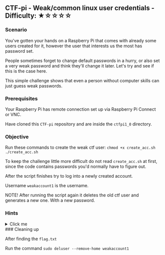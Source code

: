 ## CTF-pi - Weak/common linux user credentials - Difficulty: ★☆☆☆☆

### Scenario 

You've gotten your hands on a Raspberry Pi that comes with already some users created for it, however the user that interests us the most has password set.

People sometimes forget to change default passwords in a hurry, or also set a very weak password and think they'll change it later. Let's try and see if this is the case here.

This simple challenge shows that even a person without computer skills can just guess weak passwords.

### Prerequisites

Your Raspberry Pi has remote connection set up via Raspberry Pi Connect or VNC.

Have cloned this `CTF-pi` repository and are inside the `ctfpi1_0` directory.



### Objective

Run these commands to create the weak ctf user:
`chmod +x create_acc.sh` `./create_acc.sh`

To keep the challenge little more difficult do not read `create_acc.sh` at first, since the code contains passwords you'd normally have to figure out.

After the script finishes try to log into a newly created account.

Username `weakaccount1` is the username.

NOTE! After running the script again it deletes the old ctf user and generates a new one. With a new password.

### **Hints**

<details>
<summary>Click me</summary>
`su - weakaccount1`

What is usually the default password of Raspberry Pi?

Common passwords unsecure devices?

Try finding examples of weak passwords online.

There's a `inputs.txt` file under `answers/` that contains the passwords the script chooses from, they are common and weak.
</details>
### Cleaning up

After finding the `flag.txt`

Run the command `sudo deluser --remove-home weakaccount1`
